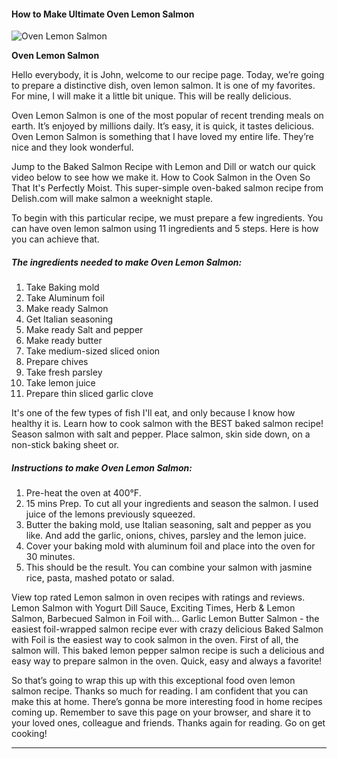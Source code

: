             

#### How to Make Ultimate Oven Lemon Salmon

![Oven Lemon Salmon](https://img-global.cpcdn.com/recipes/1c355693e0cf3a52/751x532cq70/oven-lemon-salmon-recipe-main-photo.jpg)

**Oven Lemon Salmon**

Hello everybody, it is John, welcome to our recipe page. Today, we’re going to prepare a distinctive dish, oven lemon salmon. It is one of my favorites. For mine, I will make it a little bit unique. This will be really delicious.

Oven Lemon Salmon is one of the most popular of recent trending meals on earth. It’s enjoyed by millions daily. It’s easy, it is quick, it tastes delicious. Oven Lemon Salmon is something that I have loved my entire life. They’re nice and they look wonderful.

Jump to the Baked Salmon Recipe with Lemon and Dill or watch our quick video below to see how we make it. How to Cook Salmon in the Oven So That It's Perfectly Moist. This super-simple oven-baked salmon recipe from Delish.com will make salmon a weeknight staple.

To begin with this particular recipe, we must prepare a few ingredients. You can have oven lemon salmon using 11 ingredients and 5 steps. Here is how you can achieve that.

##### The ingredients needed to make Oven Lemon Salmon:

1.  Take Baking mold
2.  Take Aluminum foil
3.  Make ready Salmon
4.  Get Italian seasoning
5.  Make ready Salt and pepper
6.  Make ready butter
7.  Take medium-sized sliced onion
8.  Prepare chives
9.  Take fresh parsley
10.  Take lemon juice
11.  Prepare thin sliced garlic clove

It's one of the few types of fish I'll eat, and only because I know how healthy it is. Learn how to cook salmon with the BEST baked salmon recipe! Season salmon with salt and pepper. Place salmon, skin side down, on a non-stick baking sheet or.

##### Instructions to make Oven Lemon Salmon:

1.  Pre-heat the oven at 400°F.
2.  15 mins Prep. To cut all your ingredients and season the salmon. I used juice of the lemons previously squeezed.
3.  Butter the baking mold, use Italian seasoning, salt and pepper as you like. And add the garlic, onions, chives, parsley and the lemon juice.
4.  Cover your baking mold with aluminum foil and place into the oven for 30 minutes.
5.  This should be the result. You can combine your salmon with jasmine rice, pasta, mashed potato or salad.

View top rated Lemon salmon in oven recipes with ratings and reviews. Lemon Salmon with Yogurt Dill Sauce, Exciting Times, Herb & Lemon Salmon, Barbecued Salmon in Foil with… Garlic Lemon Butter Salmon - the easiest foil-wrapped salmon recipe ever with crazy delicious Baked Salmon with Foil is the easiest way to cook salmon in the oven. First of all, the salmon will. This baked lemon pepper salmon recipe is such a delicious and easy way to prepare salmon in the oven. Quick, easy and always a favorite!

So that’s going to wrap this up with this exceptional food oven lemon salmon recipe. Thanks so much for reading. I am confident that you can make this at home. There’s gonna be more interesting food in home recipes coming up. Remember to save this page on your browser, and share it to your loved ones, colleague and friends. Thanks again for reading. Go on get cooking!

* * *